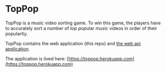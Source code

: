 # TopPop

TopPop is a music video sorting game. To win this game, the players have to accurately sort a number of *top pop*ular music videos in order of their popularity.

TopPop contains the web application (this repo) and [the web api application](https://github.com/PigeonBiz/TopPop-api).

The application is lived here: [https://toppop.herokuapp.com](https://toppop.herokuapp.com)
